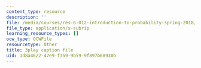 ```yaml
---
content_type: resource
description: ''
file: /media/courses/res-6-012-introduction-to-probability-spring-2018/1d8a462247e9f3599b599f897b68930b_d5pnfFvggYk.srt
file_type: application/x-subrip
learning_resource_types: []
ocw_type: OCWFile
resourcetype: Other
title: 3play caption file
uid: 1d8a4622-47e9-f359-9b59-9f897b68930b
---
```

